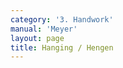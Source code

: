 ```yaml
---
category: '3. Handwork'
manual: 'Meyer'
layout: page
title: Hanging / Hengen
---
```


<link rel="import" href="/bower_components/polymer/polymer.html">
<link rel="import" href="shared-styles.html">

<dom-module id="{{ page.url | split:'/' | last | remove: '.html' }}-element">
  <template>
    <style include="shared-styles">
      :host {
        display: block;

        padding: 10px;
      }
    </style>

    <div class="card">

      <h1>{{ page.title }}</h1>


      <p>Transcription:</p>
      <blockquote><p>Hanging is easy to understand from the <a href="verschieben">Sliding</a>. Do it thus:</p>

      <blockquote><p>When you stand in the Plow and your opponent cuts at you, then go up with your hilt so that the blade hands somewhat toward the ground and  catch their stroke on the flat of your blade. Then work with winding to the nearest opening.</p></blockquote>
      </blockquote>

    </div>
  </template>

  <script>
    Polymer({
      is: '{{ page.url | split:'/' | last | remove: '.html' }}-element',
    });
  </script>
</dom-module>